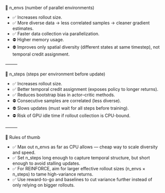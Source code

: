 📌 n_envs (number of parallel environments)
- ✅ Increases rollout size.
- ✅ More diverse data → less correlated samples → cleaner gradient estimates.
- ✅ Faster data collection via parallelization.
- ⛔ Higher memory usage.
- ⛔ Improves only spatial diversity (different states at same timestep), not temporal credit assignment.

⸻

📌 n_steps (steps per environment before update)
- ✅ Increases rollout size.
- ✅ Better temporal credit assignment (exposes policy to longer returns).
- ✅ Reduces bootstrap bias in actor–critic methods.
- ⛔ Consecutive samples are correlated (less diverse).
- ⛔ Slows updates (must wait for all steps before training).
- ⛔ Risk of GPU idle time if rollout collection is CPU-bound.

⸻

📌 Rules of thumb
- ✅ Max out n_envs as far as CPU allows — cheap way to scale diversity and speed.
- ✅ Set n_steps long enough to capture temporal structure, but short enough to avoid stalling updates.
- ✅ For REINFORCE, aim for larger effective rollout sizes (n_envs × n_steps) to tame high-variance returns.
- ✅ Use reward-to-go and baselines to cut variance further instead of only relying on bigger rollouts.
